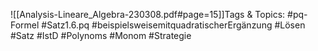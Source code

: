 
![[Analysis-Lineare_Algebra-230308.pdf#page=15]]Tags & Topics:
   #pq-Formel
   #Satz1.6.pq
   #beispielsweisemitquadratischerErgänzung
   #Lösen
   #Satz
   #IstD
   #Polynoms
   #Monom
   #Strategie